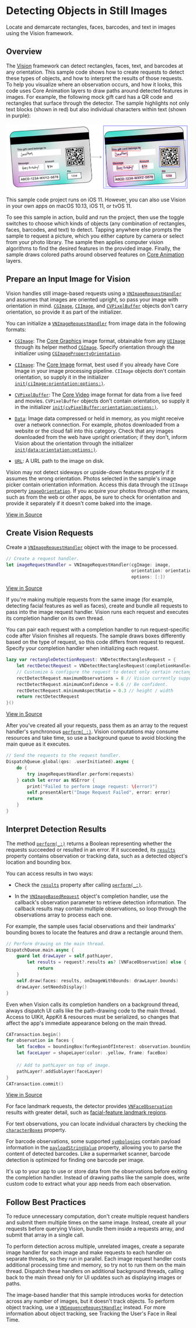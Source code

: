 # Detecting Objects in Still Images

Locate and demarcate rectangles, faces, barcodes, and text in images using the Vision framework.


## Overview

The [Vision](https://developer.apple.com/documentation/vision) framework can detect rectangles, faces, text, and barcodes at any orientation.  This sample code shows how to create requests to detect these types of objects, and how to interpret the results of those requests.  To help you visualize where an observation occurs, and how it looks, this code uses Core Animation layers to draw paths around detected features in images.  For example, the following mock gift card has a QR code and rectangles that surface through the detector.  The sample highlights not only text blocks (shown in red) but also individual characters within text (shown in purple):

![The left side shows a sample input image that the end user feeds into the app.  The right side shows the output image with the detected text and QR code.](Documentation/DevGiftCard.png)

This sample code project runs on iOS 11. However, you can also use Vision in your own apps on macOS 10.13, iOS 11, or tvOS 11.

To see this sample in action, build and run the project, then use the toggle switches to choose which kinds of objects (any combination of rectangles, faces, barcodes, and text) to detect.  Tapping anywhere else prompts the sample to request a picture, which you either capture by camera or select from your photo library. The sample then applies computer vision algorithms to find the desired features in the provided image. Finally, the sample draws colored paths around observed features on [Core Animation](https://developer.apple.com/documentation/quartzcore) layers.

## Prepare an Input Image for Vision

Vision handles still image-based requests using a [`VNImageRequestHandler`](https://developer.apple.com/documentation/vision/vnimagerequesthandler) and assumes that images are oriented upright, so pass your image with orientation in mind. [`CGImage`](https://developer.apple.com/documentation/coregraphics/cgimageref), [`CIImage`](https://developer.apple.com/documentation/coreimage/ciimage), and [`CVPixelBuffer`](https://developer.apple.com/documentation/corevideo/cvpixelbuffer) objects don't carry orientation, so provide it as part of the initializer.

You can initialize a [`VNImageRequestHandler`](https://developer.apple.com/documentation/vision/vnimagerequesthandler) from image data in the following formats:

* [`CGImage`](https://developer.apple.com/documentation/coregraphics/cgimageref): The [Core Graphics](https://developer.apple.com/documentation/coregraphics) image format, obtainable from any [`UIImage`](https://developer.apple.com/documentation/uikit/uiimage) through its helper method [`CGImage`](https://developer.apple.com/documentation/uikit/uiimage/1624147-cgimage). Specify orientation through the initializer using [`CGImagePropertyOrientation`](https://developer.apple.com/documentation/imageio/cgimagepropertyorientation).

* [`CIImage`](https://developer.apple.com/documentation/coreimage/ciimage): The [Core Image](https://developer.apple.com/documentation/coreimage) format, best used if you already have Core Image in your image processing pipeline. `CIImage` objects don't contain orientation, so supply it in the initializer [`init(ciImage:orientation:options:)`](https://developer.apple.com/documentation/vision/vnimagerequesthandler/2869641-init).

* [`CVPixelBuffer`](https://developer.apple.com/documentation/corevideo/cvpixelbuffer): The [Core Video](https://developer.apple.com/documentation/corevideo) image format for data from a live feed and movies.  `CVPixelBuffer` objects don't contain orientation, so supply it in the initializer [`init(cvPixelBuffer:orientation:options:)`](https://developer.apple.com/documentation/vision/vnimagerequesthandler/2880303-init).

* [`Data`](https://developer.apple.com/documentation/foundation/nsdata): Image data compressed or held in memory, as you might receive over a network connection. For example, photos downloaded from a website or the cloud fall into this category. Check that any images downloaded from the web have upright orientation; if they don't, inform Vision about the orientation through the initializer  [`init(data:orientation:options:)`](https://developer.apple.com/documentation/vision/vnimagerequesthandler/2869635-init).

* [`URL`](https://developer.apple.com/documentation/foundation/nsurl): A URL path to the image on disk.

 Vision may not detect sideways or upside-down features properly if it assumes the wrong orientation.  Photos selected in the sample's image picker contain orientation information.  Access this data through the `UIImage` property [`imageOrientation`](https://developer.apple.com/documentation/uikit/uiimage/1624141-imageorientation). If you acquire your photos through other means, such as from the web or other apps, be sure to check for orientation and provide it separately if it doesn't come baked into the image.

[View in Source](x-source-tag://PreprocessImage)

## Create Vision Requests

Create a [`VNImageRequestHandler`](https://developer.apple.com/documentation/vision/vnimagerequesthandler) object with the image to be processed.

``` swift
// Create a request handler.
let imageRequestHandler = VNImageRequestHandler(cgImage: image,
                                                orientation: orientation,
                                                options: [:])
```
[View in Source](x-source-tag://CreateRequests)

If you're making multiple requests from the same image (for example, detecting facial features as well as faces), create and bundle all requests to pass into the image request handler. Vision runs each request and executes its completion handler on its own thread.

You can pair each request with a completion handler to run request-specific code after Vision finishes all requests. The sample draws boxes differently based on the type of request, so this code differs from request to request. Specify your completion handler when initializing each request.

``` swift
lazy var rectangleDetectionRequest: VNDetectRectanglesRequest = {
    let rectDetectRequest = VNDetectRectanglesRequest(completionHandler: self.handleDetectedRectangles)
    // Customize & configure the request to detect only certain rectangles.
    rectDetectRequest.maximumObservations = 8 // Vision currently supports up to 16.
    rectDetectRequest.minimumConfidence = 0.6 // Be confident.
    rectDetectRequest.minimumAspectRatio = 0.3 // height / width
    return rectDetectRequest
}()
```
[View in Source](x-source-tag://ConfigureCompletionHandler)

After you've created all your requests, pass them as an array to the request handler's synchronous [`perform(_:)`](https://developer.apple.com/documentation/vision/vnimagerequesthandler/2880297-perform). Vision computations may consume resources and take time, so use a background queue to avoid blocking the main queue as it executes.

``` swift
// Send the requests to the request handler.
DispatchQueue.global(qos: .userInitiated).async {
    do {
        try imageRequestHandler.perform(requests)
    } catch let error as NSError {
        print("Failed to perform image request: \(error)")
        self.presentAlert("Image Request Failed", error: error)
        return
    }
}
```

## Interpret Detection Results

The method [`perform(_:)`](https://developer.apple.com/documentation/vision/vnimagerequesthandler/2880297-perform) returns a Boolean representing whether the requests succeeded or resulted in an error. If it succeeded, its [`results`](https://developer.apple.com/documentation/vision/vnrequest/2867238-results) property contains observation or tracking data, such as a detected object's location and bounding box.  

You can access results in two ways:

* Check the [`results`](https://developer.apple.com/documentation/vision/vnrequest/2867238-results) property after calling [`perform(_:)`](https://developer.apple.com/documentation/vision/vnimagerequesthandler/2880297-perform).

* In the [`VNImageBasedRequest`](https://developer.apple.com/documentation/vision/vnimagebasedrequest) object's completion handler, use the callback's observation parameter to retrieve detection information.  The callback results may contain multiple observations, so loop through the observations array to process each one.

For example, the sample uses facial observations and their landmarks' bounding boxes to locate the features and draw a rectangle around them.

``` swift
// Perform drawing on the main thread.
DispatchQueue.main.async {
    guard let drawLayer = self.pathLayer,
        let results = request?.results as? [VNFaceObservation] else {
            return
    }
    self.draw(faces: results, onImageWithBounds: drawLayer.bounds)
    drawLayer.setNeedsDisplay()
}
```

Even when Vision calls its completion handlers on a background thread, always dispatch UI calls like the path-drawing code to the main thread. Access to UIKit, AppKit & resources must be serialized, so changes that affect the app's immediate appearance belong on the main thread.

``` swift
CATransaction.begin()
for observation in faces {
    let faceBox = boundingBox(forRegionOfInterest: observation.boundingBox, withinImageBounds: bounds)
    let faceLayer = shapeLayer(color: .yellow, frame: faceBox)
    
    // Add to pathLayer on top of image.
    pathLayer?.addSublayer(faceLayer)
}
CATransaction.commit()
```
[View in Source](x-source-tag://DrawBoundingBox)

For face landmark requests, the detector provides [`VNFaceObservation`](https://developer.apple.com/documentation/vision/vnfaceobservation) results with greater detail, such as [facial-feature landmark regions](https://developer.apple.com/documentation/vision/vnfacelandmarkregion2d).

For text observations, you can locate individual characters by checking the [`characterBoxes`](https://developer.apple.com/documentation/vision/vntextobservation/2867213-characterboxes) property.

For barcode observations, some supported [`symbologies`](https://developer.apple.com/documentation/vision/vndetectbarcodesrequest/2875397-symbologies) contain payload information in the [`payloadStringValue`](https://developer.apple.com/documentation/vision/vnbarcodeobservation/2923485-payloadstringvalue) property, allowing you to parse the content of detected barcodes. Like a supermarket scanner, barcode detection is optimized for finding one barcode per image.

It's up to your app to use or store data from the observations before exiting the completion handler.  Instead of drawing paths like the sample does, write custom code to extract what your app needs from each observation.


## Follow Best Practices

To reduce unnecessary computation, don't create multiple request handlers and submit them multiple times on the same image.  Instead, create all your requests before querying Vision, bundle them inside a requests array, and submit that array in a single call.

To perform detection across multiple, unrelated images, create a separate image handler for each image and make requests to each handler on separate threads, so they run in parallel. Each image request handler costs additional processing time and memory, so try not to run them on the main thread. Dispatch these handlers on additional background threads, calling back to the main thread only for UI updates such as displaying images or paths.

The image-based handler that this sample introduces works for detection across any number of images, but it doesn't track objects.  To perform object tracking, use a [`VNSequenceRequestHandler`](https://developer.apple.com/documentation/vision/vnsequencerequesthandler) instead.  For more information about object tracking, see Tracking the User's Face in Real Time.

